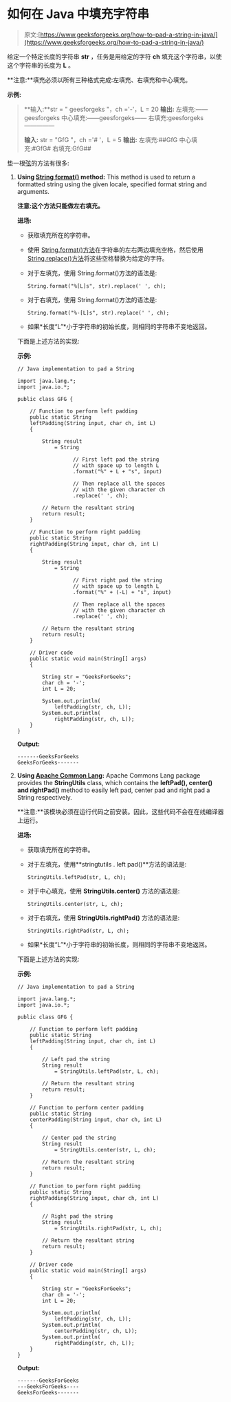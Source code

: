 # 如何在 Java 中填充字符串

> 原文:[https://www.geeksforgeeks.org/how-to-pad-a-string-in-java/](https://www.geeksforgeeks.org/how-to-pad-a-string-in-java/)

给定一个特定长度的字符串 **str** ，任务是用给定的字符 **ch** 填充这个字符串，以使这个字符串的长度为 **L** 。

**注意:**填充必须以所有三种格式完成:左填充、右填充和中心填充。

**示例:**

> **输入:**str = " geesforgeks "，ch ='-'，L = 20
> **输出:**
> 左填充:——geesforgeks
> 中心填充:——geesforgeks——
> 右填充:geesforgeks—————
> 
> **输入:** str = "GfG "，ch ='# '，L = 5
> **输出:**
> 左填充:##GfG
> 中心填充:#GfG#
> 右填充:GfG##

垫一根[弦](https://www.geeksforgeeks.org/strings-in-java/)的方法有很多:

1.  **Using [String format()](https://www.geeksforgeeks.org/java-string-format-examples/) method:** This method is used to return a formatted string using the given locale, specified format string and arguments.

    **注意:这个方法只能做左右填充。**

    **进场:**

    *   获取填充所在的字符串。
    *   使用 [String.format()方法](https://www.geeksforgeeks.org/java-string-format-examples/)在字符串的左右两边填充空格，然后使用 [String.replace()方法](https://www.geeksforgeeks.org/java-lang-string-replace-method-java/)将这些空格替换为给定的字符。
    *   对于左填充，使用 String.format()方法的语法是:

        ```
        String.format("%[L]s", str).replace(' ', ch);

        ```

    *   对于右填充，使用 String.format()方法的语法是:

        ```
        String.format("%-[L]s", str).replace(' ', ch);

        ```

    *   如果*长度“L”*小于字符串的初始长度，则相同的字符串不变地返回。

    下面是上述方法的实现:

    **示例:**

    ```
    // Java implementation to pad a String

    import java.lang.*;
    import java.io.*;

    public class GFG {

        // Function to perform left padding
        public static String
        leftPadding(String input, char ch, int L)
        {

            String result
                = String

                      // First left pad the string
                      // with space up to length L
                      .format("%" + L + "s", input)

                      // Then replace all the spaces
                      // with the given character ch
                      .replace(' ', ch);

            // Return the resultant string
            return result;
        }

        // Function to perform right padding
        public static String
        rightPadding(String input, char ch, int L)
        {

            String result
                = String

                      // First right pad the string
                      // with space up to length L
                      .format("%" + (-L) + "s", input)

                      // Then replace all the spaces
                      // with the given character ch
                      .replace(' ', ch);

            // Return the resultant string
            return result;
        }

        // Driver code
        public static void main(String[] args)
        {

            String str = "GeeksForGeeks";
            char ch = '-';
            int L = 20;

            System.out.println(
                leftPadding(str, ch, L));
            System.out.println(
                rightPadding(str, ch, L));
        }
    }
    ```

    **Output:**

    ```
    -------GeeksForGeeks
    GeeksForGeeks-------

    ```

2.  **Using [Apache Common Lang](http://commons.apache.org/lang/):** Apache Commons Lang package provides the **StringUtils** class, which contains the **leftPad(), center() and rightPad()** method to easily left pad, center pad and right pad a String respectively.

    **注意:**该模块必须在运行代码之前安装。因此，这些代码不会在在线编译器上运行。

    **进场:**

    *   获取填充所在的字符串。
    *   对于左填充，使用**stringtutils . left pad()**方法的语法是:

        ```
        StringUtils.leftPad(str, L, ch);

        ```

    *   对于中心填充，使用 **StringUtils.center()** 方法的语法是:

        ```
        StringUtils.center(str, L, ch);

        ```

    *   对于右填充，使用 **StringUtils.rightPad()** 方法的语法是:

        ```
        StringUtils.rightPad(str, L, ch);

        ```

    *   如果*长度“L”*小于字符串的初始长度，则相同的字符串不变地返回。

    下面是上述方法的实现:

    **示例:**

    ```
    // Java implementation to pad a String

    import java.lang.*;
    import java.io.*;

    public class GFG {

        // Function to perform left padding
        public static String
        leftPadding(String input, char ch, int L)
        {

            // Left pad the string
            String result
                = StringUtils.leftPad(str, L, ch);

            // Return the resultant string
            return result;
        }

        // Function to perform center padding
        public static String
        centerPadding(String input, char ch, int L)
        {

            // Center pad the string
            String result
                = StringUtils.center(str, L, ch);

            // Return the resultant string
            return result;
        }

        // Function to perform right padding
        public static String
        rightPadding(String input, char ch, int L)
        {

            // Right pad the string
            String result
                = StringUtils.rightPad(str, L, ch);

            // Return the resultant string
            return result;
        }

        // Driver code
        public static void main(String[] args)
        {

            String str = "GeeksForGeeks";
            char ch = '-';
            int L = 20;

            System.out.println(
                leftPadding(str, ch, L));
            System.out.println(
                centerPadding(str, ch, L));
            System.out.println(
                rightPadding(str, ch, L));
        }
    }
    ```

    **Output:**

    ```
    -------GeeksForGeeks
    ---GeeksForGeeks----
    GeeksForGeeks-------

    ```
